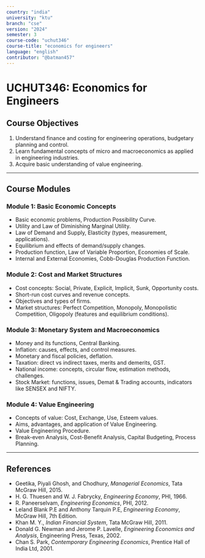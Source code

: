 ```yaml
---
country: "india"
university: "ktu"
branch: "cse"
version: "2024"
semester: 3
course-code: "uchut346"
course-title: "economics for engineers"
language: "english"
contributor: "@batman457"
---
```


# UCHUT346: Economics for Engineers

## Course Objectives
1. Understand finance and costing for engineering operations, budgetary planning and control.
2. Learn fundamental concepts of micro and macroeconomics as applied in engineering industries.
3. Acquire basic understanding of value engineering.

---

## Course Modules

### Module 1: Basic Economic Concepts
- Basic economic problems, Production Possibility Curve.
- Utility and Law of Diminishing Marginal Utility.
- Law of Demand and Supply, Elasticity (types, measurement, applications).
- Equilibrium and effects of demand/supply changes.
- Production function, Law of Variable Proportion, Economies of Scale.
- Internal and External Economies, Cobb-Douglas Production Function.

### Module 2: Cost and Market Structures
- Cost concepts: Social, Private, Explicit, Implicit, Sunk, Opportunity costs.
- Short-run cost curves and revenue concepts.
- Objectives and types of firms.
- Market structures: Perfect Competition, Monopoly, Monopolistic Competition, Oligopoly (features and equilibrium conditions).

### Module 3: Monetary System and Macroeconomics
- Money and its functions, Central Banking.
- Inflation: causes, effects, and control measures.
- Monetary and fiscal policies, deflation.
- Taxation: direct vs indirect taxes, merits and demerits, GST.
- National income: concepts, circular flow, estimation methods, challenges.
- Stock Market: functions, issues, Demat & Trading accounts, indicators like SENSEX and NIFTY.

### Module 4: Value Engineering
- Concepts of value: Cost, Exchange, Use, Esteem values.
- Aims, advantages, and application of Value Engineering.
- Value Engineering Procedure.
- Break-even Analysis, Cost-Benefit Analysis, Capital Budgeting, Process Planning.

---

## References
- Geetika, Piyali Ghosh, and Chodhury, *Managerial Economics*, Tata McGraw Hill, 2015.  
- H. G. Thuesen and W. J. Fabrycky, *Engineering Economy*, PHI, 1966.  
- R. Paneerselvam, *Engineering Economics*, PHI, 2012.  
- Leland Blank P.E and Anthony Tarquin P.E, *Engineering Economy*, McGraw Hill, 7th Edition.  
- Khan M. Y., *Indian Financial System*, Tata McGraw Hill, 2011.  
- Donald G. Newman and Jerome P. Lavelle, *Engineering Economics and Analysis*, Engineering Press, Texas, 2002.  
- Chan S. Park, *Contemporary Engineering Economics*, Prentice Hall of India Ltd, 2001.
